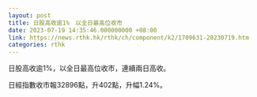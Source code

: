 ```yaml
---
layout: post
title: 日股高收逾1%　以全日最高位收市
date: 2023-07-19 14:35:46.000000000 +08:00
link: https://news.rthk.hk/rthk/ch/component/k2/1709631-20230719.htm
categories: rthk
---
```


日股高收逾1%，以全日最高位收市，連續兩日高收。

日經指數收市報32896點，升402點，升幅1.24%。
